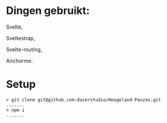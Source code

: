 # Dingen gebruikt:
Svelte,

Sveltestrap,

Svelte-routing,

Anchorme.

# Setup
```
> git clone git@github.com:dazerstudio/Hoogeland-Pauzes.git
.......
> npm i
.......
```
